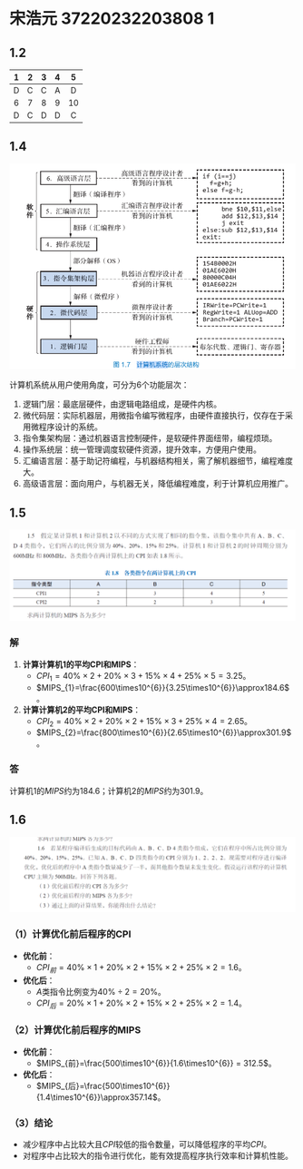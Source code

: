 # 宋浩元 37220232203808 1

## 1.2
| 1 | 2 | 3 | 4 | 5 |
| :-----: | :-----: | :------: | :-----: | :-----: |
| D | C |  C  | A | D | 
| 6 | 7 | 8 | 9 | 10 |
| D | C |  D  | D | C |

## 1.4

![alt text](image-1.png)

计算机系统从用户使用角度，可分为6个功能层次：
1. 逻辑门层：最底层硬件，由逻辑电路组成，是硬件内核。
2. 微代码层：实际机器层，用微指令编写微程序，由硬件直接执行，仅存在于采用微程序设计的系统。
3. 指令集架构层：通过机器语言控制硬件，是软硬件界面纽带，编程烦琐。
4. 操作系统层：统一管理调度软硬件资源，提升效率，方便用户使用。
5. 汇编语言层：基于助记符编程，与机器结构相关，需了解机器细节，编程难度大。
6. 高级语言层：面向用户，与机器无关，降低编程难度，利于计算机应用推广。 


## 1.5

![alt text](image.png)

### 解

1. **计算计算机1的平均CPI和MIPS**：
     - $CPI_{1}=40\%\times2 + 20\%\times3+15\%\times4 + 25\%\times5=3.25$。
     - $MIPS_{1}=\frac{600\times10^{6}}{3.25\times10^{6}}\approx184.6$ 。
1. **计算计算机2的平均CPI和MIPS**：
     - $CPI_{2}=40\%\times2 + 20\%\times2+15\%\times3 + 25\%\times4=2.65$。
     - $MIPS_{2}=\frac{800\times10^{6}}{2.65\times10^{6}}\approx301.9$ 。

### 答
计算机1的$MIPS$约为$184.6$；计算机2的$MIPS$约为$301.9$。 

## 1.6
![alt text](image-2.png)
### （1）计算优化前后程序的CPI
- **优化前**：
    - $CPI_{前}=40\%\times1 + 20\%\times2+15\%\times2 + 25\%\times2=1.6$。
 - **优化后**：
    - $A$类指令比例变为$40\%\div2 = 20\%$。
    - $CPI_{后}=20\%\times1 + 20\%\times2+15\%\times2 + 25\%\times2=1.4$。

### （2）计算优化前后程序的MIPS
 - **优化前**：
    - $MIPS_{前}=\frac{500\times10^{6}}{1.6\times10^{6}} = 312.5$。
 - **优化后**：
    - $MIPS_{后}=\frac{500\times10^{6}}{1.4\times10^{6}}\approx357.14$。

### （3）结论
  - 减少程序中占比较大且$CPI$较低的指令数量，可以降低程序的平均$CPI$。
  - 对程序中占比较大的指令进行优化，能有效提高程序执行效率和计算机性能。 